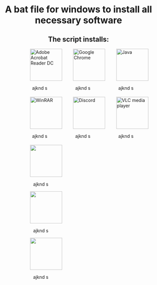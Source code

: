<!DOCTYPE html>
<html lang="en">
<head>
    <meta charset="UTF-8">
    <meta name="viewport" content="width=device-width, initial-scale=1.0">
    <title>Chocolatey</title>

</head>
<style>
    .GridWrapp {
        display: grid;
        grid-template-columns: auto auto auto;
        margin-top: 1%;
        padding-left: 20%;
      }
      .text-align{
        margin-left: 5%;
      }
</style>
<body>

<h1 style="text-align: center;">A bat file for windows to install all necessary software</h1>
<h2 style="text-align: center;">The script installs: <br></h2>

<div class="GridWrapp">
    <div>
        <img src="https://github.com/Starkj13/Chocolatey/assets/87191869/c83d8cee-3697-41a5-bb95-e06f7f04d08f" alt="Adobe Acrobat Reader DC" style="width: 100px; height: auto;">
        <p class="text-align">ajknd s</p>
    </div>
    <div>
        <img src="https://github.com/Starkj13/Chocolatey/assets/87191869/837e037e-4c1a-4a0b-aa81-409d34266d85" alt="Google Chrome" style="width: 100px; height: auto;">
        <p class="text-align">ajknd s</p>
    </div>
    <div>
        <img src="https://github.com/Starkj13/Chocolatey/assets/87191869/d67c10bc-56b3-4ad9-9f7d-551d16272244" alt="Java" style="width: 100px; height: auto;">
        <p class="text-align">ajknd s</p>
    </div>
</div>

<div class="GridWrapp">
    <div>
        <img src="https://github.com/Starkj13/Chocolatey/assets/87191869/7957083f-b7f4-4eb8-bf8c-189c9344c64f" alt="WinRAR" style="width: 100px; height: auto;">
        <p class="text-align">ajknd s</p>
    </div>
    <div>
        <img src="https://github.com/Starkj13/Chocolatey/assets/87191869/36df709f-7d10-440c-8994-26aa12f48051" alt="Discord" style="width: 100px; height: auto;">
        <p class="text-align">ajknd s</p>
    </div>
    <div>
        <img src="https://github.com/Starkj13/Chocolatey/assets/87191869/5ab7e907-bb89-48b7-9cdb-a5455ba8f073" alt="VLC media player" style="width: 100px; height: auto;">
        <p class="text-align">ajknd s</p>
    </div>
</div>

<div class="GridWrapp">
    <div>
        <div>
            <img src="" alt="" style="width: 100px; height: auto;">
            <p class="text-align">ajknd s</p>
        </div>
        <div>
            <img src="" alt="" style="width: 100px; height: auto;">
            <p class="text-align">ajknd s</p>
        </div>
        <div>
            <img src="" alt="" style="width: 100px; height: auto;">
            <p class="text-align">ajknd s</p>
        </div>
    </div>
</div>


</body>
</html>

